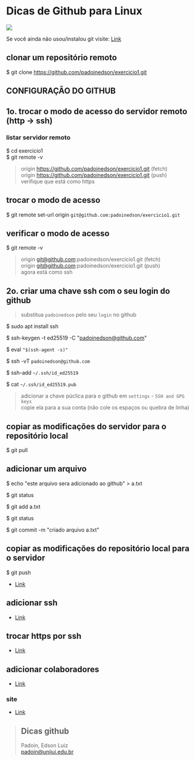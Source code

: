 # Dicas de Github para Linux


<img src="https://encrypted-tbn0.gstatic.com/images?q=tbn:ANd9GcTq65a7eURVcc8cpEB42M35mNIKilVo6ccW9XoAQampc2M4xRopPWGzA_ai8ho2YhyEgaQ&usqp=CAU">


Se você ainda não usou/instalou git visite: [Link](https://github.com/padoinedson/tips/blob/main/git.md)





## clonar um repositório remoto

$ git clone https://github.com/padoinedson/exercicio1.git









## **CONFIGURAÇÃO DO GITHUB**


## 1o. trocar o modo de acesso do servidor remoto (http -> ssh)

### listar servidor remoto

$ cd exercicio1  
$ git remote -v

> origin  https://github.com/padoinedson/exercicio1.git (fetch)  
> origin  https://github.com/padoinedson/exercicio1.git (push)  
> verifique que está como https  


## trocar o modo de acesso
$ git remote set-url origin ` git@github.com:padoinedson/exercicio1.git `


## verificar o modo de acesso
$ git remote -v

> origin  git@github.com:padoinedson/exercicio1.git (fetch)  
> origin  git@github.com:padoinedson/exercicio1.git (push)  
> agora está como ssh





## 2o. criar uma chave ssh com o seu login do github

> substitua `padoinedson` pelo seu `login` no github  

$ sudo apt install ssh

$ ssh-keygen -t ed25519 -C "padoinedson@github.com"

$ eval ` "$(ssh-agent -s)"  `

$ ssh -vT ` padoinedson@github.com `

$ ssh-add `~/.ssh/id_ed25519`

$ cat ` ~/.ssh/id_ed25519.pub `

> adicionar a chave púclica para o github em ` settings ` - `SSH and GPG keys `  
> copie ela para a sua conta  (não cole os espaços ou quebra de linha)




## copiar as modificações do servidor para o repositório local

$ git pull






## adicionar um arquivo
 
$ echo "este arquivo sera adicionado ao github" > a.txt

$ git status

$ git add a.txt

$ git status

$ git commit -m "criado arquivo a.txt"



## copiar as modificações do repositório local para o servidor 

$ git push 













* [Link](https://docs.github.com/pt/github/authenticating-to-github/connecting-to-github-with-ssh/generating-a-new-ssh-key-and-adding-it-to-the-ssh-agent)



## adicionar ssh
* [Link](https://docs.github.com/pt/github/authenticating-to-github/connecting-to-github-with-ssh)



## trocar https por ssh
* [Link](https://docs.github.com/pt/github/getting-started-with-github/getting-started-with-git/managing-remote-repositories#switching-remote-urls-from-https-to-ssh)




## adicionar colaboradores
* [Link](https://docs.github.com/pt/github/setting-up-and-managing-your-github-user-account/managing-access-to-your-personal-repositories/inviting-collaborators-to-a-personal-repository)



### site 
* [Link](http://git-scm.com/)


> ## Dicas github
> Padoin, Edson Luiz  
> padoin@unijui.edu.br
